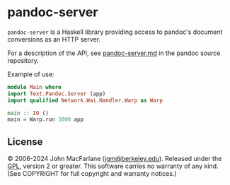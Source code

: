 # pandoc-server

`pandoc-server` is a Haskell library providing access to
pandoc's document conversions as an HTTP server.

For a description of the API, see
[pandoc-server.md](https://github.com/jgm/pandoc/blob/master/doc/pandoc-server.md)
in the pandoc source repository.

Example of use:

``` hs
module Main where
import Text.Pandoc.Server (app)
import qualified Network.Wai.Handler.Warp as Warp

main :: IO ()
main = Warp.run 3000 app
```

## License

© 2006-2024 John MacFarlane (jgm@berkeley.edu). Released under the
[GPL](https://www.gnu.org/licenses/old-licenses/gpl-2.0.html "GNU General Public License"),
version 2 or greater. This software carries no warranty of any kind.
(See COPYRIGHT for full copyright and warranty notices.)
